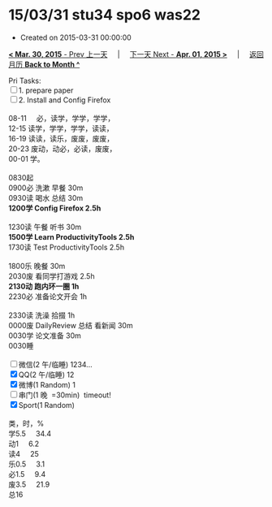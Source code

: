 # 15/03/31 stu34 spo6 was22

- Created on 2015-03-31 00:00:00

[**< Mar. 30, 2015** - Prev 上一天](_archived/lifelogs/2015/03/d30.md) &nbsp; &nbsp; | &nbsp; &nbsp; [下一天 Next - **Apr. 01, 2015 >**](_archived/lifelogs/2015/04/d01.md) &nbsp; &nbsp; |  &nbsp; &nbsp; [返回月历 **Back to Month ^**](_archived/lifelogs/2015/03/index.md)
<br/><div>Pri Tasks:<br/><input type="checkbox" />1. prepare paper</div><div><input type="checkbox" />2. Install and Config Firefox</div><div><div><br/></div>08-11     必，读学，学学，学学，<br/>12-15 读学，学学，学学，读读，<br/>16-19 读读，读乐，废废，废废，<br/>20-23 废动，动必，必读，废废，</div><div>00-01 学。<br/><div><br/></div>0830起<br/>0900必 洗漱 早餐 30m<br/>0930读 喝水 总结 30m<br/><b>1200学 Config Firefox 2.5h</b><div><br/></div>1230读 午餐 听书 30m</div><div><b>1500学 Learn ProductivityTools 2.5h</b> </div><div>1730读 Test ProductivityTools 2.5h<div><br/></div>1800乐 晚餐 30m<br/>2030废 看同学打游戏 2.5h</div><div><div><b>2130动 跑内环一圈 1h</b></div>2230必 准备论文开会 1h</div><div><br/>2330读 洗澡 拾掇 1h<br/>0000废 DailyReview 总结 看新闻 30m</div><div>0030学 论文准备 30m</div><div>0030睡</div><div><br/><input type="checkbox" />微信(2 午/临睡) 1234…<br/></div><div><input type="checkbox" checked="true" />QQ(2 午/临睡) 12</div><div><input type="checkbox" checked="true" />微博(1 Random) 1</div><div><input type="checkbox" />串门(1 晚  =30min)  timeout!</div><div><input type="checkbox" checked="true" />Sport(1 Random) <br/><div><br/></div>类，时，%<br/>学5.5     34.4<br/>动1     6.2<br/>读4     25<br/>乐0.5     3.1<br/>必1.5     9.4<br/>废3.5     21.9<br/>总16</div>
